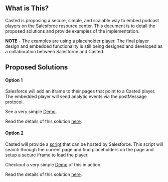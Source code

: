 ## What is This?
Casted is proposing a secure, simple, and scalable way to embed podcast players on the Salesforce resource center. This document is to detail the proposed solutions and provide examples of the implementation.


**NOTE** - The examples are using a placeholder player. The final player design and embedded functionality is still being designed and developed as a collaboration between Salesforce and Casted.


## Proposed Solutions

#### Option 1
Salesforce will add an iframe to their pages that point to a Casted player. The embedded player will send analytic events via the postMessage protocol.

See a very simple [Demo](dist/iframe.html).

Read the details of this solution [here](option1.md).

#### Option 2
Casted will provide a [script](src/index.js) that can be hosted by Salesforce. This script will search through the current page and find placeholders on the page and setup a secure iframe to load the player.

Checkout a very simple [Demo](dist/index.html) of this in action.

Read the details of this solution [here](option2.md).